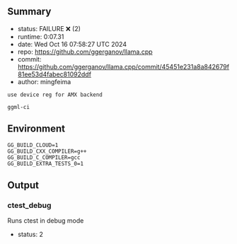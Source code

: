 ## Summary

- status:  FAILURE ❌ (2)
- runtime: 0:07.31
- date:    Wed Oct 16 07:58:27 UTC 2024
- repo:    https://github.com/ggerganov/llama.cpp
- commit:  https://github.com/ggerganov/llama.cpp/commit/45451e231a8a842679f81ee53d4fabec81092ddf
- author:  mingfeima
```
use device reg for AMX backend

ggml-ci
```

## Environment

```
GG_BUILD_CLOUD=1
GG_BUILD_CXX_COMPILER=g++
GG_BUILD_C_COMPILER=gcc
GG_BUILD_EXTRA_TESTS_0=1
```

## Output

### ctest_debug

Runs ctest in debug mode
- status: 2
```

```

